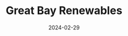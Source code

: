 ---  
layout: startup_page  
title: "Great Bay Renewables"  
id: "greatbayrenewables.com"  
permalink: "/greatbayrenewablesgreatbayrenewables.com02292024/"  
website: "https://www.greatbayrenewables.com/"  
funding_round: ""  
funding_amount: "$30M"  
investors: "Apollo-managed funds"  
about: "Great Bay Renewables is a joint venture that makes royalty investments in renewable energy projects. This investment in Apex Clean Energy's Angelo Solar project demonstrates their commitment to supporting the growth of renewable energy. They provide long-term capital to renewable power developers, facilitating the energy transition."  
markets: "Renewable Energy, Renewable Energy Semiconductor Manufacturing"  
hq: "Portsmouth, New Hampshire, United States"  
founded_year: "2017"  
linkedin: "https://www.linkedin.com/company/great-bay-renewables"  
twitter: ""  
instagram: ""  
facebook: ""  
crunchbase: "https://www.crunchbase.com/organization/great-bay-renewables?utm_source=linkedin&utm_medium=referral&utm_campaign=linkedin_companies&utm_content=profile_cta_anon&trk=funding_crunchbase"  
pitchbook: "https://pitchbook.com/profiles/company/265312-72"  

date_display: "29-Feb-2024"  
date: "2024-02-29"

# SEO Optimization  
meta_title: "Great Bay Renewables -  Funding ($30M)"  
meta_description: "Great Bay Renewables, Great Bay Renewables is a joint venture that makes royalty investments in renewable energy projects. This investment in Apex Clean Energy's Angelo Sol..."  
meta_keywords: "Great Bay Renewables, Renewable Energy, Renewable Energy Semiconductor Manufacturing,  funding"  
canonical_url: "https://startup.projectstartups.com/greatbayrenewablesgreatbayrenewables.com02292024/"  
---